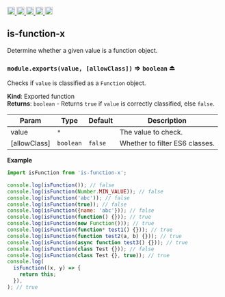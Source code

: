 <a href="https://travis-ci.org/Xotic750/is-function-x"
  title="Travis status">
<img
  src="https://travis-ci.org/Xotic750/is-function-x.svg?branch=master"
  alt="Travis status" height="18">
</a>
<a href="https://david-dm.org/Xotic750/is-function-x"
  title="Dependency status">
<img src="https://david-dm.org/Xotic750/is-function-x/status.svg"
  alt="Dependency status" height="18"/>
</a>
<a
  href="https://david-dm.org/Xotic750/is-function-x?type=dev"
  title="devDependency status">
<img src="https://david-dm.org/Xotic750/is-function-x/dev-status.svg"
  alt="devDependency status" height="18"/>
</a>
<a href="https://badge.fury.io/js/is-function-x"
  title="npm version">
<img src="https://badge.fury.io/js/is-function-x.svg"
  alt="npm version" height="18">
</a>
<a href="https://www.jsdelivr.com/package/npm/is-function-x"
  title="jsDelivr hits">
<img src="https://data.jsdelivr.com/v1/package/npm/is-function-x/badge?style=rounded"
  alt="jsDelivr hits" height="18">
</a>

<a name="module_is-function-x"></a>

## is-function-x

Determine whether a given value is a function object.

<a name="exp_module_is-function-x--module.exports"></a>

### `module.exports(value, [allowClass])` ⇒ <code>boolean</code> ⏏

Checks if `value` is classified as a `Function` object.

**Kind**: Exported function  
**Returns**: <code>boolean</code> - Returns `true` if `value` is correctly classified,
else `false`.

| Param        | Type                 | Default            | Description                    |
| ------------ | -------------------- | ------------------ | ------------------------------ |
| value        | <code>\*</code>      |                    | The value to check.            |
| [allowClass] | <code>boolean</code> | <code>false</code> | Whether to filter ES6 classes. |

**Example**

```js
import isFunction from 'is-function-x';

console.log(isFunction()); // false
console.log(isFunction(Number.MIN_VALUE)); // false
console.log(isFunction('abc')); // false
console.log(isFunction(true)); // false
console.log(isFunction({name: 'abc'})); // false
console.log(isFunction(function() {})); // true
console.log(isFunction(new Function())); // true
console.log(isFunction(function* test1() {})); // true
console.log(isFunction(function test2(a, b) {})); // true
console.log(isFunction(async function test3() {})); // true
console.log(isFunction(class Test {})); // false
console.log(isFunction(class Test {}, true)); // true
console.log(
  isFunction((x, y) => {
    return this;
  }),
); // true
```
